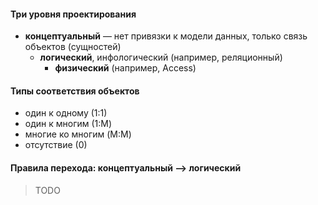 #### Три уровня проектирования

* **концептуальный** — нет привязки к модели данных, только связь объектов (сущностей)
  * **логический**, инфологический (например, реляционный)
    * **физический** (например, Access)

#### Типы соответствия объектов

* один к одному (1:1)
* один к многим (1:M)
* многие ко многим (M:M)
* отсутствие (0)

#### Правила перехода: концептуальный --> логический

> TODO

